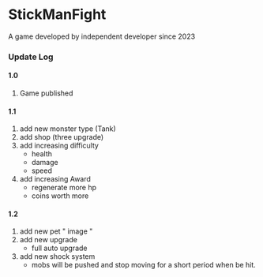 # StickManFight
 A game developed by independent developer since 2023


### Update Log
#### 1.0
1. Game published
#### 1.1
1. add new monster type (Tank)
2. add shop (three upgrade)
3. add increasing difficulty
    * health
    * damage
    * speed
4. add increasing Award
    * regenerate more hp
    * coins worth more
#### 1.2
1. add new pet " image "
2. add new upgrade
    * full auto upgrade
3. add new shock system
    * mobs will be pushed and stop moving for a short period when be hit.
